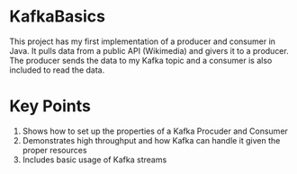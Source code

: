 # KafkaBasics
This project has my first implementation of a producer and consumer in Java. It pulls data from a public API (Wikimedia) and givers it to a producer. The producer sends the data to my Kafka topic and a consumer is also included to read the data.

# Key Points
1. Shows how to set up the properties of a Kafka Procuder and Consumer
2. Demonstrates high throughput and how Kafka can handle it given the proper resources
3. Includes basic usage of Kafka streams

